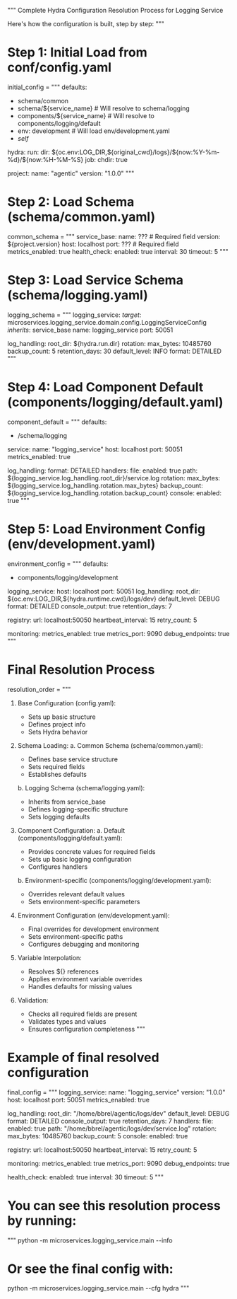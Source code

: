 """
Complete Hydra Configuration Resolution Process for Logging Service

Here's how the configuration is built, step by step:
"""

# Step 1: Initial Load from conf/config.yaml
initial_config = """
defaults:
  - schema/common
  - schema/${service_name}    # Will resolve to schema/logging
  - components/${service_name} # Will resolve to components/logging/default
  - env: development          # Will load env/development.yaml
  - _self_

hydra:
  run:
    dir: ${oc.env:LOG_DIR,${original_cwd}/logs}/${now:%Y-%m-%d}/${now:%H-%M-%S}
  job:
    chdir: true

project:
  name: "agentic"
  version: "1.0.0"
"""

# Step 2: Load Schema (schema/common.yaml)
common_schema = """
service_base:
  name: ???                # Required field
  version: ${project.version}
  host: localhost
  port: ???               # Required field
  metrics_enabled: true
  health_check:
    enabled: true
    interval: 30
    timeout: 5
"""

# Step 3: Load Service Schema (schema/logging.yaml)
logging_schema = """
logging_service:
  _target_: microservices.logging_service.domain.config.LoggingServiceConfig
  _inherits_: service_base
  name: logging_service
  port: 50051
  
  log_handling:
    root_dir: ${hydra.run.dir}
    rotation:
      max_bytes: 10485760
      backup_count: 5
    retention_days: 30
    default_level: INFO
    format: DETAILED
"""

# Step 4: Load Component Default (components/logging/default.yaml)
component_default = """
defaults:
  - /schema/logging

service:
  name: "logging_service"
  host: localhost
  port: 50051
  metrics_enabled: true
  
  log_handling:
    format: DETAILED
    handlers:
      file:
        enabled: true
        path: ${logging_service.log_handling.root_dir}/service.log
        rotation:
          max_bytes: ${logging_service.log_handling.rotation.max_bytes}
          backup_count: ${logging_service.log_handling.rotation.backup_count}
      console:
        enabled: true
"""

# Step 5: Load Environment Config (env/development.yaml)
environment_config = """
defaults:
  - components/logging/development

logging_service:
  host: localhost
  port: 50051
  log_handling:
    root_dir: ${oc.env:LOG_DIR,${hydra.runtime.cwd}/logs/dev}
    default_level: DEBUG
    format: DETAILED
    console_output: true
    retention_days: 7
  
  registry:
    url: localhost:50050
    heartbeat_interval: 15
    retry_count: 5

  monitoring:
    metrics_enabled: true
    metrics_port: 9090
    debug_endpoints: true
"""

# Final Resolution Process
resolution_order = """
1. Base Configuration (config.yaml):
   - Sets up basic structure
   - Defines project info
   - Sets Hydra behavior

2. Schema Loading:
   a. Common Schema (schema/common.yaml):
      - Defines base service structure
      - Sets required fields
      - Establishes defaults
   
   b. Logging Schema (schema/logging.yaml):
      - Inherits from service_base
      - Defines logging-specific structure
      - Sets logging defaults

3. Component Configuration:
   a. Default (components/logging/default.yaml):
      - Provides concrete values for required fields
      - Sets up basic logging configuration
      - Configures handlers
   
   b. Environment-specific (components/logging/development.yaml):
      - Overrides relevant default values
      - Sets environment-specific parameters

4. Environment Configuration (env/development.yaml):
   - Final overrides for development environment
   - Sets environment-specific paths
   - Configures debugging and monitoring

5. Variable Interpolation:
   - Resolves ${} references
   - Applies environment variable overrides
   - Handles defaults for missing values

6. Validation:
   - Checks all required fields are present
   - Validates types and values
   - Ensures configuration completeness
"""

# Example of final resolved configuration
final_config = """
logging_service:
  name: "logging_service"
  version: "1.0.0"
  host: localhost
  port: 50051
  metrics_enabled: true
  
  log_handling:
    root_dir: "/home/bbrel/agentic/logs/dev"
    default_level: DEBUG
    format: DETAILED
    console_output: true
    retention_days: 7
    handlers:
      file:
        enabled: true
        path: "/home/bbrel/agentic/logs/dev/service.log"
        rotation:
          max_bytes: 10485760
          backup_count: 5
      console:
        enabled: true
  
  registry:
    url: localhost:50050
    heartbeat_interval: 15
    retry_count: 5
  
  monitoring:
    metrics_enabled: true
    metrics_port: 9090
    debug_endpoints: true
  
  health_check:
    enabled: true
    interval: 30
    timeout: 5
"""

# You can see this resolution process by running:
"""
python -m microservices.logging_service.main --info

# Or see the final config with:
python -m microservices.logging_service.main --cfg hydra
"""
